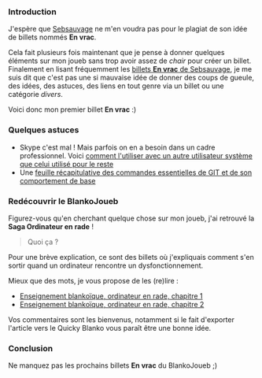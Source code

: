 ### Introduction

J'espère que [Sebsauvage](http://sebsauvage.net/ "Se rendre sur le site personnel de Sebsauvage") ne m'en voudra pas pour le plagiat de son idée de billets nommés **En vrac**.

Cela fait plusieurs fois maintenant que je pense à donner quelques éléments sur mon joueb sans trop avoir assez de *chair* pour créer un billet. Finalement en lisant fréquemment les [billets **En vrac** de Sebsauvage](http://sebsauvage.net/rhaa/index.php?q=En+vrac "Ensemble des billets dits En vrac de Sebsauvage"), je me suis dit que c'est pas une si mauvaise idée de donner des coups de gueule, des idées, des astuces, des liens en tout genre via un billet ou une catégorie *divers*.

Voici donc mon premier billet **En vrac** :)

### Quelques astuces

  * Skype c'est mal ! Mais parfois on en a besoin dans un cadre professionnel. Voici [comment l'utiliser avec un autre utilisateur système que celui utilisé pour le reste](http://olivier.dossmann.net/wiki/astuces/internet/messagerie#lancer_le_logiciel_skype_avec_un_autre_utilisateur_sous_ubuntu "Se rendre sur la page d'astuce explicative de comment utiliser Skype avec un autre utilisateur")
  * Une [feuille récapitulative des commandes essentielles de GIT et de son comportement de base](http://olivier.dossmann.net/wiki/_media/astuces/depots/git/git-cheat-sheet.pdf "Téléverser la feuille récapitulative du comportement de GIT et de ses commandes")

### Redécouvrir le BlankoJoueb

Figurez-vous qu'en cherchant quelque chose sur mon joueb, j'ai retrouvé la **Saga Ordinateur en rade** !

> Quoi ça ?

Pour une brève explication, ce sont des billets où j'expliquais comment s'en sortir quand un ordinateur rencontre un dysfonctionnement.

Mieux que des mots, je vous propose de les (re)lire :

  * [Enseignement blankoïque, ordinateur en rade, chapitre 1](${BLOG_URL}/archives/2010/03/28/enseignement_blankoique_ordinateur_en_rade_chapitre_1/ "Lire l'article 1 de la saga Ordinateur en rade")
  * [Enseignement blankoïque, ordinateur en rade, chapitre 2](${BLOG_URL}/archives/2010/03/30/enseignement_blankoique_ordinateur_en_rade_chapitre_2/ "Lire l'article 2 de la saga Ordinateur en rade")

Vos commentaires sont les bienvenus, notamment si le fait d'exporter l'article vers le Quicky Blanko vous paraît être une bonne idée.

### Conclusion

Ne manquez pas les prochains billets **En vrac** du BlankoJoueb ;) 

